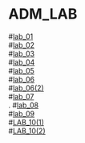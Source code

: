 # ADM_LAB
#[lab_01](https://github.com/Sony-Dodla/ADM_LAB/blob/main/ADM_LAB_1.ipynb)<br>
#[lab_02](https://github.com/Sony-Dodla/ADM_LAB/blob/main/ADM_LAB2.ipynb)<br>
#[lab_03](https://github.com/Sony-Dodla/ADM_LAB/blob/main/ADM_LAB_03.ipynb)<br>
#[lab_04](https://github.com/Sony-Dodla/ADM_LAB/blob/main/ADM-Lab-04.ipynb)<br>
#[lab_05](https://github.com/Sony-Dodla/ADM_LAB/blob/main/ADM_lab_05.ipynb)<br>
#[lab_06](https://github.com/Sony-Dodla/ADM_LAB/blob/main/lab_06.ipynb)<br>
#[lab_06(2)](https://github.com/Sony-Dodla/ADM_LAB/blob/main/ADM_LAB_06(2).ipynb)<br>
#[lab_07](https://github.com/Sony-Dodla/ADM_LAB/blob/main/ADM_lab_07.ipynb)<br>.
#[lab_08](https://github.com/Sony-Dodla/ADM_LAB/blob/main/ADM_LAB_08.ipynb)<br>
#[lab_09](https://github.com/Sony-Dodla/ADM_LAB/blob/main/ADM_LAB_09.ipynb)<br>
#[LAB_10(1)](https://github.com/Sony-Dodla/ADM_LAB/blob/main/ADM_LAB_10(1).ipynb)<br>
#[LAB_10(2)](https://github.com/Sony-Dodla/ADM_LAB/blob/main/ADM_LAB_10(2).ipynb)<br>
